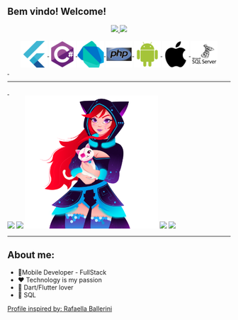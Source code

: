 
## Bem vindo! Welcome!
<div align="center">
  <a href="https://github.com/me-lynx">
  <img height="180em" src="https://github-readme-stats.vercel.app/api?username=me-lynx&show_icons=true&theme=dracula&include_all_commits=true&count_private=true"/>
  <img height="180em" src="https://github-readme-stats.vercel.app/api/top-langs/?username=me-lynx&layout=compact&langs_count=7&theme=dracula"/>
</div>
<div style="display: inline_block" align="center"><br>
  <img align="center" alt="Me-Flutter" height="60" width="60" src="https://raw.githubusercontent.com/devicons/devicon/master/icons/flutter/flutter-original.svg">
  <img align="center" alt="Me-Csharp" height="60" width="60" src="https://raw.githubusercontent.com/devicons/devicon/master/icons/csharp/csharp-original.svg">
  <img align="center" alt="Me-Dart" height="60" width="60" src="https://raw.githubusercontent.com/devicons/devicon/master/icons/dart/dart-original.svg">
  <img align="center" alt="Me-Php" height="60" width="60" src="https://raw.githubusercontent.com/devicons/devicon/master/icons/php/php-original.svg">
  <img align="center" alt="Me-Android" height="60" width="60" src="https://raw.githubusercontent.com/devicons/devicon/master/icons/android/android-original.svg">
  <img align="center" alt="Me-Apple" height="60" width="60" src="https://raw.githubusercontent.com/devicons/devicon/master/icons/apple/apple-original.svg">
  <img align="center" alt="Me-Sql" height="60" width="60" src="https://raw.githubusercontent.com/devicons/devicon/master/icons/microsoftsqlserver/microsoftsqlserver-plain-wordmark.svg">
</div>
&nbsp; 
<hr style="width:100%;text-align:left;margin-left:0">
&nbsp; 
<div align="center> 
  <a href="https://instagram.com/ruivinhadoti" target="_blank"><img src="https://img.shields.io/badge/-Instagram-%23E4405F?style=for-the-badge&logo=instagram&logoColor=white" target="_blank"></a>
 	<a href="https://www.twitch.tv/melynxtv" target="_blank"><img src="https://img.shields.io/badge/Twitch-9146FF?style=for-the-badge&logo=twitch&logoColor=white" target="_blank"></a>
   <img alt="pic" height="300" width="300" src="https://raw.githubusercontent.com/me-lynx/me-lynx/main/img.png">
   <a href = "mailto:melynx@rarit.com.br"><img src="https://img.shields.io/badge/-Gmail-%23333?style=for-the-badge&logo=gmail&logoColor=white" target="_blank"></a>
  <a href="https://br.linkedin.com/in/maizalouise" target="_blank"><img src="https://img.shields.io/badge/-LinkedIn-%230077B5?style=for-the-badge&logo=linkedin&logoColor=white" target="_blank"></a> 
</div>
</div>
<hr style="width:100%;text-align:left;margin-left:0">
                                                    
<h2>About me:</h2>

<ul>
  <li>📱Mobile Developer - FullStack </li>
  <li>❤️ Technology is my passion </li>
  <li>💜 Dart/Flutter lover</li>
  <li>💙 SQL </li>
</ul>  
 <a href="https://github.com/rafaballerini">Profile inspired by: Rafaella Ballerini</a>

  
  ##
